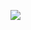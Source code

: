 <!---
- 👋 Hi, I’m @Nyaamesis
- 👀 I’m interested in ...
- 🌱 I’m currently learning ...
- 💞️ I’m looking to collaborate on ...
- 📫 How to reach me ...

Nyaamesis/Nyaamesis is a ✨ special ✨ repository because its `README.md` (this file) appears on your GitHub profile.
You can click the Preview link to take a look at your changes.

![GitHub Stats](https://github-readme-stats.vercel.app/api?username=Nyaamesis&theme=radical) 
--->

![](https://komarev.com/ghpvc/?username=your-github-OwnedByKiLo)
